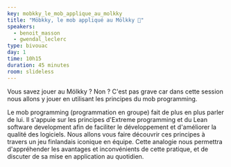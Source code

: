 ```yaml
---
key: mobkky_le_mob_applique_au_molkky
title: "Möbkky, le mob appliqué au Mölkky 🎳"
speakers:
  - benoit_masson
  - gwendal_leclerc
type: bivouac
day: 1
time: 10h15
duration: 45 minutes
room: slideless
---
```


Vous savez jouer au Mölkky ? Non ? C'est pas grave car dans cette session nous allons y jouer en utilisant les principes du mob programming.

Le mob programming (programmation en groupe) fait de plus en plus parler de lui. Il s'appuie sur les principes d'Extreme programming et du Lean software development afin de faciliter le développement et d'améliorer la qualité des logiciels. Nous allons vous faire découvrir ces principes à travers un jeu finlandais iconique en équipe.
Cette analogie nous permettra d'appréhender les avantages et inconvénients de cette pratique, et de discuter de sa mise en application au quotidien.
